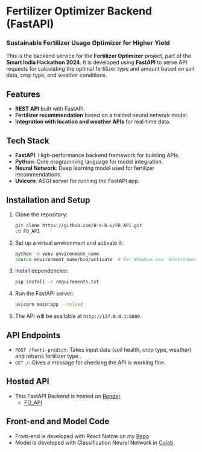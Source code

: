 # Fertilizer Optimizer Backend (FastAPI)

### Sustainable Fertilizer Usage Optimizer for Higher Yield

This is the backend service for the **Fertilizer Optimizer** project, part of the **Smart India Hackathon 2024**. It is developed using **FastAPI** to serve API requests for calculating the optimal fertilizer type and amount based on soil data, crop type, and weather conditions.

## Features

- **REST API** built with FastAPI.
- **Fertilizer recommendation** based on a trained neural network model.
- **Integration with location and weather APIs** for real-time data.
  
## Tech Stack

- **FastAPI**: High-performance backend framework for building APIs.
- **Python**: Core programming language for model integration.
- **Neural Network**: Deep learning model used for fertilizer recommendations.
- **Uvicorn**: ASGI server for running the FastAPI app.

## Installation and Setup

1. Clone the repository:
    ```bash
    git clone https://github.com/B-a-b-u/FO_API.git
    cd FO_API
    ```

2. Set up a virtual environment and activate it:
    ```bash
    python -m venv environment_name
    source environment_name/bin/activate  # For Windows use `environment\Scripts\activate`
    ```

3. Install dependencies:
    ```bash
    pip install -r requirements.txt
    ```

4. Run the FastAPI server:
    ```bash
    uvicorn main:app --reload
    ```

5. The API will be available at `http://127.0.0.1:8000`.

## API Endpoints

- `POST /ferti-predict`: Takes input data (soil health, crop type, weather) and returns fertilizer type .
- `GET /`: Gives a message for checking the API is working fine.
  
## Hosted API
- This FastAPI Backend is hosted on [Render](https://render.com/)
  - [FO_API](https://fo-api.onrender.com)
 
## Front-end and Model Code
- Front-end is developed with React Native on my [Repo](https://github.com/B-a-b-u/Fertilizer_Frontend)
- Model is developed with Classification Neural Network in [Colab](https://colab.research.google.com/drive/119ifp2jShgDod6BZxuQdMUzsVxNImcbP?usp=sharing).
